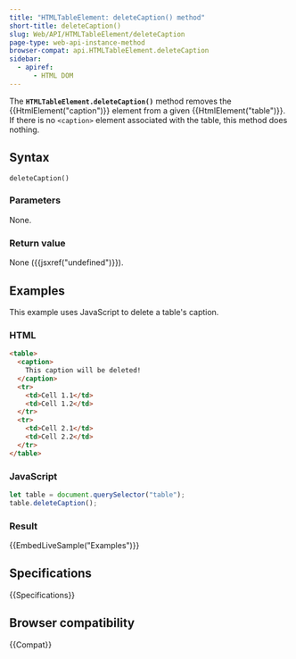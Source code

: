 ```yaml
---
title: "HTMLTableElement: deleteCaption() method"
short-title: deleteCaption()
slug: Web/API/HTMLTableElement/deleteCaption
page-type: web-api-instance-method
browser-compat: api.HTMLTableElement.deleteCaption
sidebar:
  - apiref:
      - HTML DOM
---
```


The **`HTMLTableElement.deleteCaption()`** method removes the
{{HtmlElement("caption")}} element from a given {{HtmlElement("table")}}. If there is no
`<caption>` element associated with the table, this method does
nothing.

## Syntax

```js-nolint
deleteCaption()
```

### Parameters

None.

### Return value

None ({{jsxref("undefined")}}).

## Examples

This example uses JavaScript to delete a table's caption.

### HTML

```html
<table>
  <caption>
    This caption will be deleted!
  </caption>
  <tr>
    <td>Cell 1.1</td>
    <td>Cell 1.2</td>
  </tr>
  <tr>
    <td>Cell 2.1</td>
    <td>Cell 2.2</td>
  </tr>
</table>
```

### JavaScript

```js
let table = document.querySelector("table");
table.deleteCaption();
```

### Result

{{EmbedLiveSample("Examples")}}

## Specifications

{{Specifications}}

## Browser compatibility

{{Compat}}
